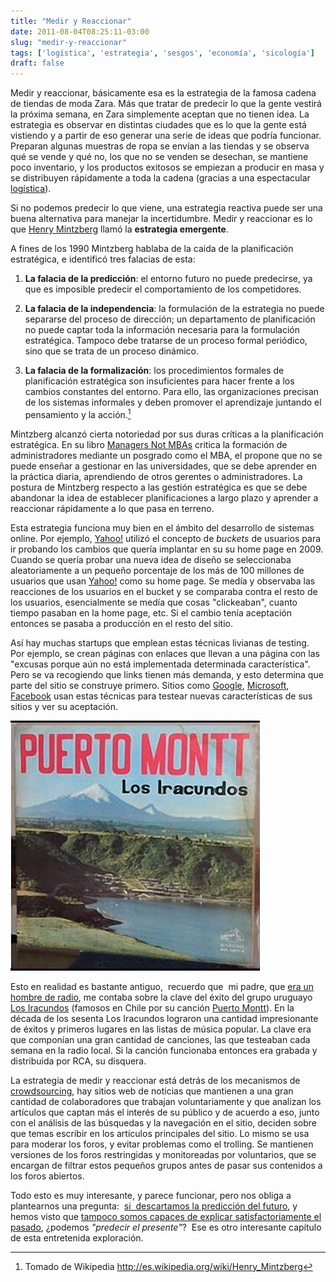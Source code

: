 ```yaml
---
title: "Medir y Reaccionar"
date: 2011-08-04T08:25:11-03:00
slug: "medir-y-reaccionar"
tags: ['logística', 'estrategia', 'sesgos', 'economía', 'sicología']
draft: false
---
```

 
Medir y reaccionar, básicamente esa es la estrategia de la famosa cadena
de tiendas de moda Zara. Más que tratar de predecir lo que la gente
vestirá la próxima semana, en Zara simplemente aceptan que no tienen
idea. La estrategia es observar en distintas ciudades que es lo que la
gente está vistiendo y a partir de eso generar una serie de ideas que
podría funcionar. Preparan algunas muestras de ropa se envían a las
tiendas y se observa qué se vende y qué no, los que no se venden se
desechan, se mantiene poco inventario, y los productos exitosos se
empiezan a producir en masa y se distribuyen rápidamente a toda la
cadena (gracias a una espectacular
[logística](http://hbswk.hbs.edu/archive/4652.html)).

Si no podemos predecir lo que viene, una estrategia reactiva puede ser
una buena alternativa para manejar la incertidumbre. Medir y reaccionar
es lo que [Henry Mintzberg](http://www.mintzberg.org/) llamó la
**estrategia emergente**.

A fines de los 1990 Mintzberg hablaba de la caida de la planificación
estratégica, e identificó tres falacias de esta:

1.  **La falacia de la predicción**: el entorno futuro no puede
    predecirse, ya que es imposible predecir el comportamiento de los
    competidores.

2.  **La falacia de la independencia**: la formulación de la estrategia
    no puede separarse del proceso de dirección; un departamento de
    planificación no puede captar toda la información necesaria para la
    formulación estratégica. Tampoco debe tratarse de un proceso formal
    periódico, sino que se trata de un proceso dinámico.

3.  **La falacia de la formalización**: los procedimientos formales de
    planificación estratégica son insuficientes para hacer frente a los
    cambios constantes del entorno. Para ello, las organizaciones
    precisan de los sistemas informales y deben promover el aprendizaje
    juntando el pensamiento y la acción.[^1]

Mintzberg alcanzó cierta notoriedad por sus duras críticas a la
planificación estratégica. 
En su libro [Managers Not MBAs](http://www.amazon.com/gp/product/B001UQ6WW8/ref=as_li_qf_sp_asin_tl?ie=UTF8&tag=lanaturaledel-20&linkCode=as2&camp=217145&creative=399373&creativeASIN=B001UQ6WW8) critica
la formación de administradores mediante un posgrado como el MBA, el
propone que no se puede enseñar a gestionar en las universidades, que se
debe aprender en la práctica diaria, aprendiendo de otros gerentes o
administradores. La postura de Mintzberg respecto a las gestión
estratégica es que se debe abandonar la idea de establecer
planificaciones a largo plazo y aprender a reaccionar rápidamente a lo
que pasa en terreno.

Esta estrategia funciona muy bien en el ámbito del desarrollo de
sistemas online. Por ejemplo, [Yahoo!](http://www.yahoo.com) utilizó el
concepto de _buckets_ de usuarios para ir probando los cambios que
quería implantar en su su home page en 2009. Cuando se quería probar una
nueva idea de diseño se seleccionaba aleatoriamente a un pequeño
porcentaje de los más de 100 millones de usuarios que usan
[Yahoo!](http://www.yahoo.com) como su home page. Se medía y observaba
las reacciones de los usuarios en el bucket y se comparaba contra el
resto de los usuarios, esencialmente se medía que cosas "clickeaban",
cuanto tiempo pasaban en la home page, etc. Si el cambio tenía
aceptación entonces se pasaba a producción en el resto del sitio.

Así hay muchas startups que emplean estas técnicas livianas de testing.
Por ejemplo, se crean páginas con enlaces que llevan a una página con
las "excusas porque aún no está implementada determinada
característica". Pero se va recogiendo que links tienen más demanda, y
esto determina que parte del sitio se construye primero. Sitios como
[Google](http://www.google.com), [Microsoft](http://www.microsoft.com),
[Facebook](http://www.facebook.com) usan estas técnicas para testear
nuevas características de sus sitios y ver su aceptación.

![](puerto-mont.jpg)

Esto en realidad es bastante antiguo,  recuerdo que  mi padre, que 
[era un hombre de radio](https://www.akarru.com/blog/2010/09/23/el-espiritu-de-la-radio/), me contaba sobre la clave del éxito del grupo uruguayo 
[Los Iracundos](http://www.losiracundos.com.uy/) (famosos en Chile por su
canción [Puerto Montt](http://www.youtube.com/watch?v=5TePzHvg_3g)). En
la década de los sesenta Los Iracundos lograron una cantidad
impresionante de éxitos y primeros lugares en las listas de música
popular. La clave era que componían una gran cantidad de canciones, las
que testeaban cada semana en la radio local. Si la canción funcionaba
entonces era grabada y distribuida por RCA, su disquera.

La estrategia de medir y reaccionar está detrás de los mecanismos de
[crowdsourcing](http://es.wikipedia.org/wiki/Crowdsourcing), hay sitios
web de noticias que mantienen a una gran cantidad de colaboradores que
trabajan voluntariamente y que analizan los artículos que captan más el
interés de su público y de acuerdo a eso, junto con el análisis de las
búsquedas y la navegación en el sitio, deciden sobre que temas escribir
en los artículos principales del sitio. Lo mismo se usa para moderar los
foros, y evitar problemas como el trolling. Se mantienen versiones de
los foros restringidas y monitoreadas por voluntarios, que se encargan
de filtrar estos pequeños grupos antes de pasar sus contenidos a los
foros abiertos.

Todo esto es muy interesante, y parece funcionar, pero nos obliga a
plantearnos una pregunta: 
[si  descartamos la predicción del futuro](/blog/2011/07/predicciones.html), 
y hemos visto que [tampoco somos capaces de explicar satisfactoriamente el
pasado](/blog/2011/07/razonamiento-circular.html),
¿podemos *"predecir el presente"*?  Ese es otro interesante capítulo
de esta entretenida exploración.

[^1]: Tomado de Wikipedia <http://es.wikipedia.org/wiki/Henry_Mintzberg>
